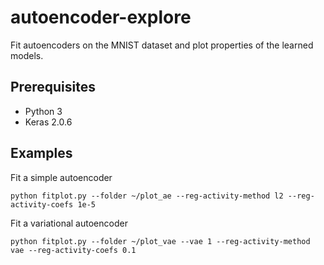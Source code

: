 # autoencoder-explore

Fit autoencoders on the MNIST dataset and plot properties of the learned models.

## Prerequisites

* Python 3
* Keras 2.0.6

## Examples

Fit a simple autoencoder
```
python fitplot.py --folder ~/plot_ae --reg-activity-method l2 --reg-activity-coefs 1e-5
```

Fit a variational autoencoder
```
python fitplot.py --folder ~/plot_vae --vae 1 --reg-activity-method vae --reg-activity-coefs 0.1
```
